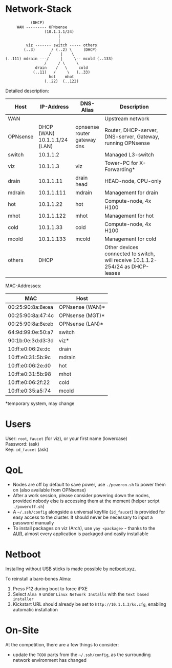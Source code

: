 # Network-Stack

```
           (DHCP)
     WAN --------- OPNsense
                 (10.1.1.1/24)
                       |
                       |
         viz ------- switch ----- others
        (..3)       / (..2) \     (DHCP)
                   /    |    \
(..111) mdrain ---/     |     \-- mcold (..133)
                 /     / \     \
             drain    /   \     cold
            (..11)   /     \   (..33)
                   hot    mhot
                 (..22)  (..122)
```

Detailed description:

| Host     | IP-Address | DNS-Alias | Description                |
|----------|------------|-----------|----------------------------|
| WAN      |            |           | Upstream network           |
| OPNsense | DHCP (WAN)<br>10.1.1.1/24 (LAN) | opnsense<br>router<br>gateway<br>dns | Router, DHCP-server, DNS-server, Gateway, running OPNsense |
| switch   | 10.1.1.2   |           | Managed L3-switch          |
| viz      | 10.1.1.3   | viz       | Tower-PC for X-Forwarding* |
| drain    | 10.1.1.11  | drain<br>head    | HEAD-node, CPU-only        |
| mdrain   | 10.1.1.111 | mdrain    | Management for drain       |
| hot      | 10.1.1.22  | hot       | Compute-node, 4x H100      |
| mhot     | 10.1.1.122 | mhot      | Management for hot         |
| cold     | 10.1.1.33  | cold      | Compute-node, 4x H100      |
| mcold    | 10.1.1.133 | mcold     | Management for cold        |
| others   | DHCP       |           | Other devices connected to switch, will receive 10.1.1.2-254/24 as DHCP-leases |

MAC-Addresses:

| MAC               | Host            |
|-------------------|-----------------|
| 00:25:90:8a:8e:ea | OPNsense (WAN)* |
| 00:25:90:8a:47:4c | OPNsense (MGT)* |
| 00:25:90:8a:8e:eb | OPNsense (LAN)* |
| 64:9d:99:0e:50:a7 | switch          |
| 90:1b:0e:3d:d3:3d | viz*            |
| 10:ff:e0:06:2e:dc | drain           |
| 10:ff:e0:31:5b:9c | mdrain          |
| 10:ff:e0:06:2e:d0 | hot             |
| 10:ff:e0:31:5b:98 | mhot            |
| 10:ff:e0:06:2f:22 | cold            |
| 10:ff:e0:35:a5:74 | mcold           |

*temporary system, may change

# Users

User: `root`, `faucet` (for viz), or your first name (lowercase)  
Password: (ask)  
Key: `id_faucet` (ask)

# QoL

- Nodes are off by default to save power, use `./poweron.sh` to power them on (also available from OPNsense)
- After a work session, please consider powering down the nodes, provided nobody else is accessing them at the moment (helper script `./poweroff.sh`)
- A `~/.ssh/config` alongside a universal keyfile (`id_faucet`) is provided for easy access to the cluster. It should never be necessary to input a password manually
- To install packages on viz (Arch), use `yay <package>` - thanks to the [AUR](https://aur.archlinux.org/), almost every application is packaged and easily installable

# Netboot

Installing without USB sticks is made possible by [netboot.xyz](https://netboot.xyz/).

To reinstall a bare-bones Alma:

1. Press F12 during boot to force iPXE
2. Select `Alma 9` under `Linux Network Installs` with the `text based installer`
3. Kickstart URL should already be set to `http://10.1.1.3/ks.cfg`, enabling automatic installation

# On-Site

At the competition, there are a few things to consider:

- update the `TODO` parts from the `~/.ssh/config`, as the surrounding network environment has changed
